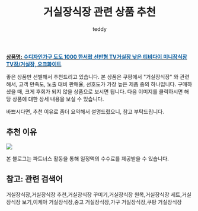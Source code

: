 ﻿---
layout: post
title:  "거실장식장 관련 상품 추천"
author: teddy
categories: [ 가구/인테리어 ]
tags: [거실장식장,거실장식장 추천,거실장식장 꾸미기,거실장식장 원목,거실장식장 세트,거실장식장 보기,이케아 거실장식장,중고 거실장식장,가구 거실장식장,쿠팡 거실장식장]
image: https://static.coupangcdn.com/image/vendor_inventory/23ce/f2123059d55b5bb139c03b1dd5bc10b048ff4ac8b04aa340466832238b23.jpg 
description: "쿠팡에서 거실장식장 관련 상품으로 가장 고객 선호도가 높은 제품 중 하나입니다."
---

<a href="https://link.coupang.com/re/AFFSDP?lptag=AF3256674&pageKey=1449148065&itemId=2496007532&vendorItemId=70489167510&traceid=V0-153-c54767115fba3f57"><b>상품명: <font color='#01579B'>수디자인가구 도도 1000 한서랍 선반형 TV거실장 낮은 티비다이 미니장식장 TV장/거실장, 오크화이트</font></b></a>

좋은 상품만 선별해서 추천드리고 있습니다.
본 상품은 쿠팡에서 "거실장식장" 와 관련해서, 고객 만족도, 노출 대비 판매율, 선호도가 가장 높은 제품 중의 하나입니다.
구매하셨을 때, 크게 후회가 되지 않을 상품으로 보시면 됩니다. 
다음 이미지를 클릭하시면 해당 상품에 대한 상세 내용을 보실 수 있습니다.

바쁘시다면, 추천 이유로 좀더 요약해서 설명드렸으니, 참고 부탁드립니다.

## 추천 이유 

<a href="https://link.coupang.com/re/AFFSDP?lptag=AF3256674&pageKey=1449148065&itemId=2496007532&vendorItemId=70489167510&traceid=V0-153-c54767115fba3f57"><img src="https://thumbnail10.coupangcdn.com/thumbnails/remote/q89/image/vendor_inventory/3204/c490cc8268a576ba53ce7bffec085efb28b005baf0acbee343544f7f8340.jpg"></a> 

본 블로그는 파트너스 활동을 통해 일정액의 수수료를 제공받을 수 있습니다.

## 참고: 관련 검색어    
거실장식장,거실장식장 추천,거실장식장 꾸미기,거실장식장 원목,거실장식장 세트,거실장식장 보기,이케아 거실장식장,중고 거실장식장,가구 거실장식장,쿠팡 거실장식장